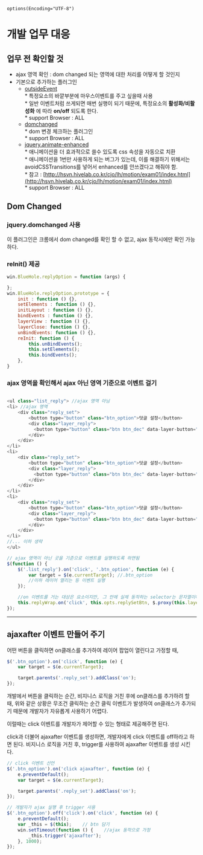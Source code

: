 ﻿```
options(Encoding="UTF-8")
```
# 개발 업무 대응

## 업무 전 확인할 것
* ajax 영역 확인 : dom changed 되는 영역에 대한 처리를 어떻게 할 것인지
* 기본으로 추가하는 플러그인
    * [outsideEvent](http://benalman.com/projects/jquery-outside-events-plugin/)<br>
            * 특정요소의 바깥부분에 마우스이벤트를 주고 싶을때 사용<br>
            * 일반 이벤트처럼 쓰게되면 매번 실행이 되기 때문에, 특정요소의 **활성화/비활성화** 에 따라 **on/off** 되도록 한다.<br>
            * support Browser : ALL
    * [domchanged](https://github.com/nasaorc/jquery-domchanged-plugin)<br>
            * dom 변경 체크하는 플러그인<br>
            * support Browser : ALL
    * [jquery.animate-enhanced](https://github.com/benbarnett/jQuery-Animate-Enhanced)<br>
            * 애니메이션을 더 효과적으로 쓸수 있도록 css 속성을 자동으로 치환<br>
            * 애니메이션을 1번만 사용하게 되는 버그가 있는데, 이를 해결하기 위해서는 avoidCSSTransitions를 넣어서 enhanced를 안쓰겠다고 해줘야 함.<br>* 참고 : [http://hsvn.hivelab.co.kr/cjo/lh/motion/exam01/index.html](http://hsvn.hivelab.co.kr/cjo/lh/motion/exam01/index.html)<br>* support Browser : ALL

## Dom Changed
### jquery.domchanged 사용
이 플러그인은 크롬에서 dom changed를 확인 할 수 없고, ajax 동작시에만 확인 가능하다.

### reInit() 제공
```javascript
win.BlueHole.replyOption = function (args) {

};
win.BlueHole.replyOption.prototype = {
    init : function () {},
    setElements : function () {},
    initLayout : function () {},
    bindEvents : function () {},
    layerView : function () {},
    layerClose: function () {},
    unBindEvents: function () {},
    reInit: function () {
        this.unBindEvents();
        this.setElements();
        this.bindEvents();
    },
}
```

### ajax 영역을 확인해서 ajax 아닌 영역 기준으로 이벤트 걸기

```javascript

<ul class="list_reply"> //ajax 영역 아님
<li> //ajax 영역
    <div class="reply_set">
        <button type="button" class="btn_option">덧글 설정</button>
        <div class="layer_reply">
          <button type="button" class="btn btn_dec" data-layer-button="layer_dec" data-tooltip-name="tooltip_dec"><span class="txt">신고</span></button>
        </div>
    </div>
</li>
<li>
    <div class="reply_set">
        <button type="button" class="btn_option">덧글 설정</button>
        <div class="layer_reply">
          <button type="button" class="btn btn_dec" data-layer-button="layer_dec" data-tooltip-name="tooltip_dec"><span class="txt">신고</span></button>
        </div>
    </div>
</li>
<li>
    <div class="reply_set">
        <button type="button" class="btn_option">덧글 설정</button>
        <div class="layer_reply">
          <button type="button" class="btn btn_dec" data-layer-button="layer_dec" data-tooltip-name="tooltip_dec"><span class="txt">신고</span></button>
        </div>
    </div>
</li>
//... 이하 생략
</ul>

// ajax 영역이 아닌 곳을 기준으로 이벤트를 실행하도록 하면됨
$(function () {
    $('.list_reply').on('click', '.btn_option', function (e) {
        var target = $(e.currentTarget); //.btn_option
        //이하 레이어 열리는 등 이벤트 실행
    });

    //on 이벤트를 거는 대상은 요소이지만, 그 안에 실제 동작하는 selector는 문자열이어야함
    this.replyWrap.on('click', this.opts.replySetBtn, $.proxy(this.layerView, this));
});

```
* * *

## ajaxafter 이벤트 만들어 주기

어떤 버튼을 클릭하면 on클래스를 추가하여 레이어 팝업이 열린다고 가정할 때,

```javascript
$('.btn_option').on('click', function (e) {
    var target = $(e.currentTarget);

    target.parents('.reply_set').addClass('on');
});
```
개발에서 버튼을 클릭하는 순간, 비지니스 로직을 거친 후에
on클래스를 추가하려 할 때, 위와 같은 상황은 무조건 클릭하는 순간 클릭 이벤트가 발생하여
on클래스가 추가되기 때문에 개발자가 자유롭게 사용하기 어렵다.

이럴때는 click 이벤트를 개발자가 제어할 수 있는 형태로 제공해주면 된다.

click과 더불어 ajaxafter 이벤트를 생성하면,
개발자에게 click 이벤트를 off하라고 하면 된다.
비지니스 로직을 거친 후, trigger를 사용하여 ajaxafter 이벤트를 생성 시킨다.

```javascript
// click 이벤트 선언
$('.btn_option').on('click ajaxafter', function (e) {
    e.preventDefault();
    var target = $(e.currentTarget);

    target.parents('.reply_set').addClass('on');
});
```

```javascript
// 개발자가 ajax 실행 후 trigger 사용
$('.btn_option').off('click').on('click', function (e) {
    e.preventDefault();
    var _this = $(this);    // btn 담기
    win.setTimeout(function () {    //ajax 동작으로 가정
        _this.trigger('ajaxafter');
    }, 1000);
});
```
